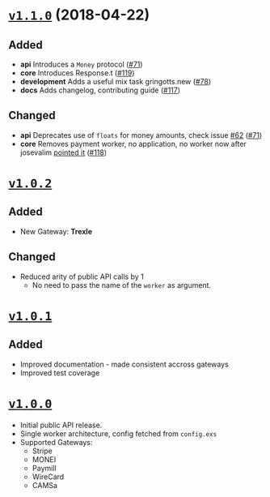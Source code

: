 # [`v1.1.0`][tag-1_1_0] (2018-04-22)

## Added

* **api** Introduces a `Money` protocol ([#71][pr#71])
* **core** Introduces Response.t ([#119][pr#91])
* **development** Adds a useful mix task gringotts.new ([#78][pr#78]) 
* **docs** Adds changelog, contributing guide ([#117][pr#117])

## Changed

* **api** Deprecates use of `floats` for money amounts, check issue [#62][iss#62] ([#71][pr#71])
* **core** Removes payment worker, no application, no worker now after josevalim [pointed it][jose-feedback] ([#118][pr#118]) 

[iss#62]: https://github.com/aviabird/gringotts/issues/62
[pr#71]: https://github.com/aviabird/gringotts/pulls/71
[pr#118]: https://github.com/aviabird/gringotts/pulls/118
[pr#91]: https://github.com/aviabird/gringotts/pulls/91
[pr#117]: https://github.com/aviabird/gringotts/pulls/117
[pr#78]:https://github.com/aviabird/gringotts/pulls/78
[pr#86]:https://github.com/aviabird/gringotts/pulls/86
[jose-feedback]:https://elixirforum.com/t/gringotts-a-complete-payment-library-for-elixir-and-phoenix-framework/11054/41

# [`v1.0.2`][tag-1_0_2]

## Added

* New Gateway: **Trexle**

## Changed

* Reduced arity of public API calls by 1
  - No need to pass the name of the `worker` as argument.

# [`v1.0.1`][tag-1_0_1]

## Added

* Improved documentation - made consistent accross gateways
* Improved test coverage

# [`v1.0.0`][tag-1_0_0]

* Initial public API release.
* Single worker architecture, config fetched from `config.exs`
* Supported Gateways:
  - Stripe
  - MONEI
  - Paymill
  - WireCard
  - CAMSa

[tag-1_1_0]: https://github.com/aviabird/gringotts/compare/1.1.0...1.0.2
[tag-1_0_2]: https://github.com/aviabird/gringotts/compare/1.0.2...1.0.1
[tag-1_0_1]: https://github.com/aviabird/gringotts/compare/1.0.1...1.0.0
[tag-1_0_0]: https://github.com/aviabird/gringotts/releases/tag/v1.0.0
